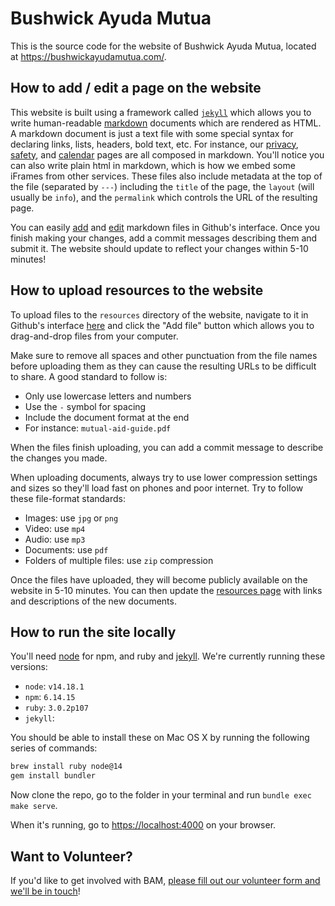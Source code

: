 # Bushwick Ayuda Mutua

This is the source code for the website of Bushwick Ayuda Mutua, located at https://bushwickayudamutua.com/.

## How to add / edit a page on the website

This website is built using a framework called [`jekyll`](https://jekyllrb.com/) which allows you to write human-readable [markdown](https://www.markdownguide.org/cheat-sheet/) documents which are rendered as HTML. A markdown document is just a text file with some special syntax for declaring links, lists, headers, bold text, etc. For instance, our [privacy](privacy.md), [safety](safety.md), and [calendar](calendar.md) pages are all composed in markdown. You'll notice you can also write plain html in markdown, which is how we embed some iFrames from other services. These files also include metadata at the top of the file (separated by `---`) including the `title` of the page, the `layout` (will usually be `info`), and the `permalink` which controls the URL of the resulting page.

You can easily [add](https://docs.github.com/en/repositories/working-with-files/managing-files/adding-a-file-to-a-repository) and [edit](https://docs.github.com/en/repositories/working-with-files/managing-files/editing-files) markdown files in Github's interface. Once
you finish making your changes, add a commit messages describing them and submit it. The website should update to reflect your changes within 5-10 minutes!
## How to upload resources to the website

To upload files to the `resources` directory of the website, navigate to it in Github's interface [here](/resources) and click the "Add file" button which allows you to drag-and-drop files from your computer. 

Make sure to remove all spaces and other punctuation from the file names before uploading them as they can cause the resulting URLs to be difficult to share. A good standard to follow is: 
- Only use lowercase letters and numbers
- Use the `-` symbol for spacing
- Include the document format at the end 
- For instance: `mutual-aid-guide.pdf` 

When the files finish uploading, you can add a commit message to describe the changes you made.

When uploading documents, always try to use lower compression settings and sizes so they'll load fast on phones and poor internet. Try to follow these file-format standards:
- Images: use `jpg` or `png` 
- Video: use `mp4`
- Audio: use `mp3`
- Documents: use `pdf`
- Folders of multiple files: use `zip` compression

Once the files have uploaded, they will become publicly available on the website in 5-10 minutes. You can then update the [resources page](/resources/index.md) with links and descriptions of the new documents.

## How to run the site locally

You'll need [node](https://nodejs.org/en/download/) for npm, and ruby and [jekyll](https://jekyllrb.com/docs/installation/macos/). We're currently running these versions:
- `node`: `v14.18.1`
- `npm`: `6.14.15`
- `ruby`: `3.0.2p107`
- `jekyll`: 

You should be able to install these on Mac OS X by running the following series of commands:

```bash
brew install ruby node@14
gem install bundler
```

Now clone the repo, go to the folder in your terminal and run `bundle exec make serve`.

When it's running, go to [https://localhost:4000](https://localhost:4000) on your browser.

## Want to Volunteer?

If you'd like to get involved with BAM, [please fill out our volunteer form and we'll be in touch](https://bushwickayudamutua.com/volunteer/)!
